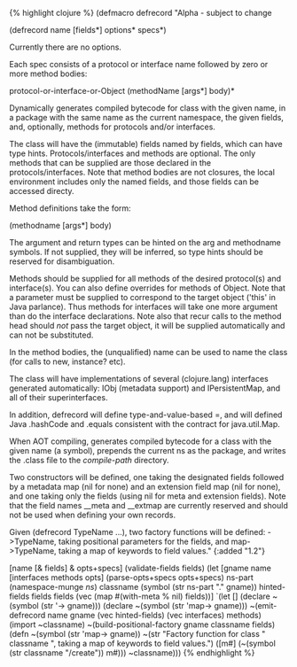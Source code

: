 {% highlight clojure %}
(defmacro defrecord
  "Alpha - subject to change
  
  (defrecord name [fields*]  options* specs*)
  
  Currently there are no options.

  Each spec consists of a protocol or interface name followed by zero
  or more method bodies:

  protocol-or-interface-or-Object
  (methodName [args*] body)*

  Dynamically generates compiled bytecode for class with the given
  name, in a package with the same name as the current namespace, the
  given fields, and, optionally, methods for protocols and/or
  interfaces.

  The class will have the (immutable) fields named by
  fields, which can have type hints. Protocols/interfaces and methods
  are optional. The only methods that can be supplied are those
  declared in the protocols/interfaces.  Note that method bodies are
  not closures, the local environment includes only the named fields,
  and those fields can be accessed directy.

  Method definitions take the form:

  (methodname [args*] body)

  The argument and return types can be hinted on the arg and
  methodname symbols. If not supplied, they will be inferred, so type
  hints should be reserved for disambiguation.

  Methods should be supplied for all methods of the desired
  protocol(s) and interface(s). You can also define overrides for
  methods of Object. Note that a parameter must be supplied to
  correspond to the target object ('this' in Java parlance). Thus
  methods for interfaces will take one more argument than do the
  interface declarations. Note also that recur calls to the method
  head should *not* pass the target object, it will be supplied
  automatically and can not be substituted.

  In the method bodies, the (unqualified) name can be used to name the
  class (for calls to new, instance? etc).

  The class will have implementations of several (clojure.lang)
  interfaces generated automatically: IObj (metadata support) and
  IPersistentMap, and all of their superinterfaces.

  In addition, defrecord will define type-and-value-based =,
  and will defined Java .hashCode and .equals consistent with the
  contract for java.util.Map.

  When AOT compiling, generates compiled bytecode for a class with the
  given name (a symbol), prepends the current ns as the package, and
  writes the .class file to the *compile-path* directory.

  Two constructors will be defined, one taking the designated fields
  followed by a metadata map (nil for none) and an extension field
  map (nil for none), and one taking only the fields (using nil for
  meta and extension fields). Note that the field names __meta
  and __extmap are currently reserved and should not be used when
  defining your own records.

  Given (defrecord TypeName ...), two factory functions will be
  defined: ->TypeName, taking positional parameters for the fields,
  and map->TypeName, taking a map of keywords to field values."
  {:added "1.2"}

  [name [& fields] & opts+specs]
  (validate-fields fields)
  (let [gname name
        [interfaces methods opts] (parse-opts+specs opts+specs)
        ns-part (namespace-munge *ns*)
        classname (symbol (str ns-part "." gname))
        hinted-fields fields
        fields (vec (map #(with-meta % nil) fields))]
    `(let []
       (declare ~(symbol (str  '-> gname)))
       (declare ~(symbol (str 'map-> gname)))
       ~(emit-defrecord name gname (vec hinted-fields) (vec interfaces) methods)
       (import ~classname)
       ~(build-positional-factory gname classname fields)
       (defn ~(symbol (str 'map-> gname))
         ~(str "Factory function for class " classname ", taking a map of keywords to field values.")
         ([m#] (~(symbol (str classname "/create")) m#)))
       ~classname)))
{% endhighlight %}
